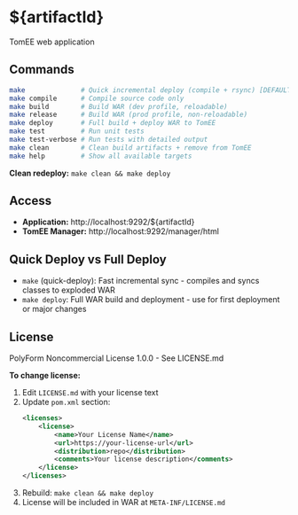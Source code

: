 # ${artifactId}

TomEE web application

## Commands

```bash
make              # Quick incremental deploy (compile + rsync) [DEFAULT]
make compile      # Compile source code only
make build        # Build WAR (dev profile, reloadable)
make release      # Build WAR (prod profile, non-reloadable)
make deploy       # Full build + deploy WAR to TomEE
make test         # Run unit tests
make test-verbose # Run tests with detailed output
make clean        # Clean build artifacts + remove from TomEE
make help         # Show all available targets
```

**Clean redeploy:** `make clean && make deploy`

## Access

- **Application:** http://localhost:9292/${artifactId}
- **TomEE Manager:** http://localhost:9292/manager/html

## Quick Deploy vs Full Deploy

- `make` (quick-deploy): Fast incremental sync - compiles and syncs classes to exploded WAR
- `make deploy`: Full WAR build and deployment - use for first deployment or major changes

## License

PolyForm Noncommercial License 1.0.0 - See LICENSE.md

**To change license:**
1. Edit `LICENSE.md` with your license text
2. Update `pom.xml` section:
   ```xml
   <licenses>
       <license>
           <name>Your License Name</name>
           <url>https://your-license-url</url>
           <distribution>repo</distribution>
           <comments>Your license description</comments>
       </license>
   </licenses>
   ```
3. Rebuild: `make clean && make deploy`
4. License will be included in WAR at `META-INF/LICENSE.md`

